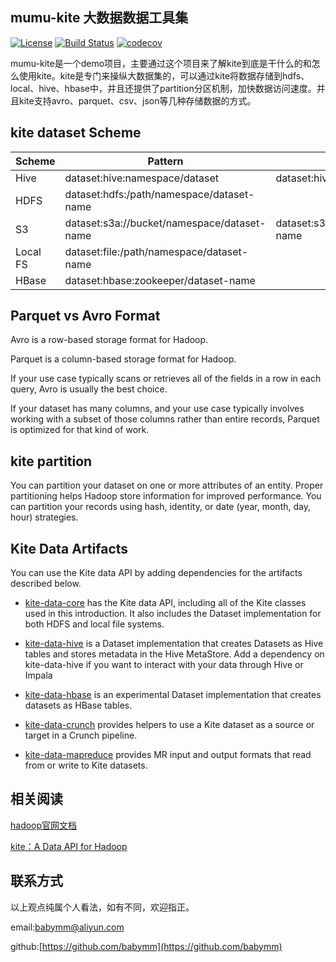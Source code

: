 ## mumu-kite 大数据数据工具集

[![License](https://img.shields.io/badge/License-Apache%202.0-blue.svg)](https://github.com/mumuhadoop/mumu-kite/blob/master/LICENSE)
[![Build Status](https://travis-ci.org/mumuhadoop/mumu-kite.svg?branch=master)](https://travis-ci.org/mumuhadoop/mumu-kite)
[![codecov](https://codecov.io/gh/mumuhadoop/mumu-kite/branch/master/graph/badge.svg)](https://codecov.io/gh/mumuhadoop/mumu-kite)

mumu-kite是一个demo项目，主要通过这个项目来了解kite到底是干什么的和怎么使用kite。kite是专门来操纵大数据集的，可以通过kite将数据存储到hdfs、local、hive、hbase中，并且还提供了partition分区机制，加快数据访问速度。并且kite支持avro、parquet、csv、json等几种存储数据的方式。

## kite dataset Scheme

Scheme | Pattern | Pattern2
---|--- | ---
Hive | dataset:hive:namespace/dataset |  dataset:hive:/path/namespace/dataset-name
HDFS | dataset:hdfs:/path/namespace/dataset-name |
S3 | dataset:s3a://bucket/namespace/dataset-name|dataset:s3n://bucket/path/namespace/dataset-name
Local FS | dataset:file:/path/namespace/dataset-name | 
HBase | dataset:hbase:zookeeper/dataset-name | 


## Parquet vs Avro Format

Avro is a row-based storage format for Hadoop.

Parquet is a column-based storage format for Hadoop.

If your use case typically scans or retrieves all of the fields in a row in each query, Avro is usually the best choice.

If your dataset has many columns, and your use case typically involves working with a subset of those columns rather than entire records, Parquet is optimized for that kind of work.

## kite partition

You can partition your dataset on one or more attributes of an entity. Proper partitioning helps Hadoop store information for improved performance. You can partition your records using hash, identity, or date (year, month, day, hour) strategies.

## Kite Data Artifacts

You can use the Kite data API by adding dependencies for the artifacts described below.

- [kite-data-core](http://kitesdk.org/docs/1.1.0/dependencies/kite-data-core.html) has the Kite data API, including all of the Kite classes used in this introduction. It also includes the Dataset implementation for both HDFS and local file systems.

- [kite-data-hive](http://kitesdk.org/docs/1.1.0/dependencies/kite-data-hive.html) is a Dataset implementation that creates Datasets as Hive tables and stores metadata in the Hive MetaStore. Add a dependency on kite-data-hive if you want to interact with your data through Hive or Impala
 
- [kite-data-hbase](http://kitesdk.org/docs/1.1.0/dependencies/kite-data-hbase.html) is an experimental Dataset implementation that creates datasets as HBase tables.

- [kite-data-crunch](http://kitesdk.org/docs/1.1.0/dependencies/kite-data-crunch.html) provides helpers to use a Kite dataset as a source or target in a Crunch pipeline.

- [kite-data-mapreduce](http://kitesdk.org/docs/1.1.0/dependencies/kite-data-mapreduce.html) provides MR input and output formats that read from or write to Kite datasets.

## 相关阅读

[hadoop官网文档](http://hadoop.apache.org)

[kite：A Data API for Hadoop](http://kitesdk.org/docs/current/)

## 联系方式

以上观点纯属个人看法，如有不同，欢迎指正。

email:<babymm@aliyun.com>

github:[https://github.com/babymm](https://github.com/babymm)